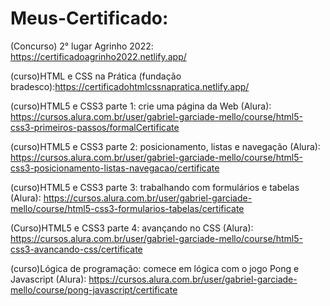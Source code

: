 # Meus-Certificado:
(Concurso) 2° lugar Agrinho 2022: https://certificadoagrinho2022.netlify.app/

(curso)HTML e CSS na Prática (fundação bradesco):https://certificadohtmlcssnapratica.netlify.app/

(curso)HTML5 e CSS3 parte 1: crie uma página da Web (Alura): https://cursos.alura.com.br/user/gabriel-garciade-mello/course/html5-css3-primeiros-passos/formalCertificate

(curso)HTML5 e CSS3 parte 2: posicionamento, listas e navegação (Alura): https://cursos.alura.com.br/user/gabriel-garciade-mello/course/html5-css3-posicionamento-listas-navegacao/certificate

(curso)HTML5 e CSS3 parte 3: trabalhando com formulários e tabelas (Alura): https://cursos.alura.com.br/user/gabriel-garciade-mello/course/html5-css3-formularios-tabelas/certificate

(Curso)HTML5 e CSS3 parte 4: avançando no CSS (Alura): https://cursos.alura.com.br/user/gabriel-garciade-mello/course/html5-css3-avancando-css/certificate

(curso)Lógica de programação: comece em lógica com o jogo Pong e Javascript (Alura): https://cursos.alura.com.br/user/gabriel-garciade-mello/course/pong-javascript/certificate





